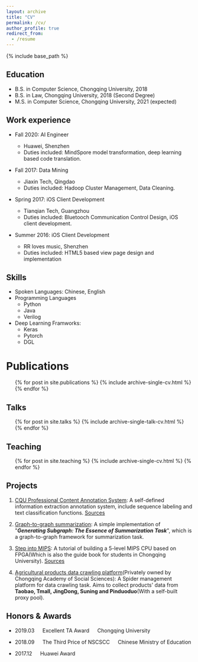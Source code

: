 ```yaml
---
layout: archive
title: "CV"
permalink: /cv/
author_profile: true
redirect_from:
  - /resume
---
```


{% include base_path %}

Education
------
* B.S. in Computer Science, Chongqing University, 2018
* B.S. in Law, Chongqing University, 2018 (Second Degree)
* M.S. in Computer Science, Chongqing University, 2021 (expected)
<!-- * Ph.D in Version Control Theory, GitHub University, 2018 (expected) -->

Work experience
------
* Fall 2020: AI Engineer
  * Huawei, Shenzhen
  * Duties included: MindSpore model transformation, deep learning based code translation.
  <!-- * Supervisor: CEO, Lyu -->


* Fall 2017: Data Mining
  * Jiaxin Tech, Qingdao
  * Duties included: Hadoop Cluster Management, Data Cleaning.
  <!-- * Supervisor: CEO, Lyu -->

* Spring 2017: iOS Client Development
  * Tianqian Tech, Guangzhou
  * Duties included: Bluetooch Communication Control Design, iOS client development.
  <!-- * Supervisor: Professor Hub -->
* Summer 2016: iOS Client Development
  * RR loves music, Shenzhen
  * Duties included: HTML5 based view page design and implementation
  
Skills
------
* Spoken Languages: Chinese, English
* Programming Languages
  * Python
  * Java
  * Verilog
* Deep Learning Framworks:
  * Keras
  * Pytorch
  * DGL


Publications
======
  <ul>{% for post in site.publications %}
    {% include archive-single-cv.html %}
  {% endfor %}</ul>
  
Talks
------
  <ul>{% for post in site.talks %}
    {% include archive-single-talk-cv.html %}
  {% endfor %}</ul>
  
Teaching
------
  <ul>{% for post in site.teaching %}
    {% include archive-single-cv.html %}
  {% endfor %}</ul>
  
Projects
------

1. [CQU Professional Content Annotation System](http://39.100.48.36/index.html):
  A self-defined information extraction annotation system, include sequence labeling and text classification functions. [Sources](https://github.com/cqunlp/annotation_sys)

1. [Graph-to-graph summarization](https://github.com/cqunlp/summarization_amr_graph): A simple implementation of "***Generating Subgraph: The Essence of Summarization Task***", which is a graph-to-graph framework for summarization task.

1. [Step into MIPS](https://github.com/cquca/step_into_mips): A tutorial of building a 5-level MIPS CPU based on FPGA(Which is also the guide book for students in Chongqing University). [Sources](https://github.com/cquca/step_into_mips)

1. [Agricultural products data crawling platform](https://elppa12138.coding.net/p/eb_crawler)(Privately owned by Chongqing Academy of Social Sciences): A Spider management platform for data crawling task. Aims to collect products' data from **Taobao, Tmall, JingDong, Suning and Pinduoduo**(With a self-built proxy pool). 

Honors & Awards
------
* 2019.03 &emsp; Excellent TA Award &emsp; Chongqing University

* 2018.09 &emsp; The Third Price of NSCSCC &emsp; Chinese Ministry of Education

* 2017.12 &emsp; Huawei Award &emsp; 
